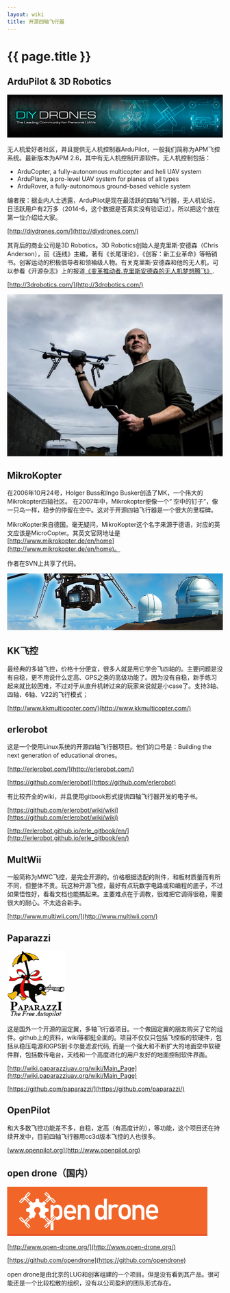 ```yaml
---
layout: wiki
title: 开源四轴飞行器
---
```


# {{ page.title }}

## ArduPilot & 3D Robotics
![](/assets/img/diy-drone.png)

无人机爱好者社区，并且提供无人机控制器ArduPilot，一般我们简称为APM飞控系统。最新版本为APM 2.6，其中有无人机控制开源软件。无人机控制包括：

* ArduCopter, a fully-autonomous multicopter and heli UAV system
* ArduPlane, a pro-level UAV system for planes of all types
* ArduRover, a fully-autonomous ground-based vehicle system

编者按：据业内人士透露，ArduPilot是现在最活跃的四轴飞行器，无人机论坛，日活跃用户有2万多（2014-6，这个数据是否真实没有验证过）。所以把这个放在第一位介绍给大家。

[http://diydrones.com/](http://diydrones.com/)

其背后的商业公司是3D Robotics。3D Robotics创始人是克里斯·安德森（Chris Anderson），前《连线》主编，著有《长尾理论》，《创客：新工业革命》等畅销书。创客运动的积极倡导者和领袖级人物。有关克里斯·安德森和他的无人机，可以参看《开源杂志》上的报道[《变革推动者.克里斯安德森的无人机梦想腾飞》](http://obook.cc/openbook8/maker/changers.html).

[http://3drobotics.com/](http://3drobotics.com/)

![](/assets/img/3d-robotics.png)

## MikroKopter
在2006年10月24号，Holger Buss和Ingo Busker创造了MK，一个伟大的Mikrokopter四轴社区。 在2007年中，Mikrokopter便像一个“ 空中的钉子”，像一只鸟一样，稳步的停留在空中。这对于开源四轴飞行器是一个很大的里程碑。

MikroKopter来自德国。毫无疑问，MikroKopter这个名字来源于德语，对应的英文应该是MicroCopter。其英文官网地址是[http://www.mikrokopter.de/en/home](http://www.mikrokopter.de/en/home)。

作者在SVN上共享了代码。

![](/assets/img/mikrokopter.png)

## KK飞控
最经典的多轴飞控，价格十分便宜，很多人就是用它学会飞四轴的。主要问题是没有自稳，更不用说什么定高、GPS之类的高级功能了。因为没有自稳，新手练习起来就比较困难，不过对于从直升机转过来的玩家来说就是小case了。支持3轴、四轴、6轴、V22的飞行模式；

[http://www.kkmulticopter.com/](http://www.kkmulticopter.com/)

## erlerobot

这是一个使用Linux系统的开源四轴飞行器项目。他们的口号是：Building the next generation of educational drones。

[http://erlerobot.com/](http://erlerobot.com/)

[https://github.com/erlerobot](https://github.com/erlerobot)

有比较齐全的wiki，并且使用gitbook形式提供四轴飞行器开发的电子书。

[https://github.com/erlerobot/wiki/wiki](https://github.com/erlerobot/wiki/wiki)

[http://erlerobot.github.io/erle_gitbook/en/](http://erlerobot.github.io/erle_gitbook/en/)

## MultWii
一般简称为MWC飞控，是完全开源的。价格根据选配的附件，和板材质量而有所不同，但整体不贵。玩这种开源飞控，最好有点玩数字电路或和编程的底子，不过如果悟性好，看看文档也能搞起来。主要难点在于调教，很难把它调得很稳，需要很大的耐心。不太适合新手。

[http://www.multiwii.com/](http://www.multiwii.com/)

## Paparazzi

![](/assets/img/penguin.gif)

这是国外一个开源的固定翼，多轴飞行器项目。一个做固定翼的朋友购买了它的组件。github上的资料，wiki等都挺全面的。项目不仅仅只包括飞控板的软硬件，包括从稳压电源和GPS到卡尔曼滤波代码, 而是一个强大和不断扩大的地面空中软硬件群，包括数传电台，天线和一个高度进化的用户友好的地面控制软件界面。

[http://wiki.paparazziuav.org/wiki/Main_Page](http://wiki.paparazziuav.org/wiki/Main_Page)

[https://github.com/paparazzi/](https://github.com/paparazzi/)

## OpenPilot
和大多数飞控功能差不多，自稳，定高（有高度计的），等功能，这个项目还在持续开发中，目前四轴飞行器用cc3d版本飞控的人也很多。

[www.openpilot.org](http://www.openpilot.org)

## open drone（国内）
![](/assets/img/open-drone.png)

[http://www.open-drone.org/](http://www.open-drone.org/)

[https://github.com/opendrone](https://github.com/opendrone)

open drone是由北京的LUG和创客组建的一个项目。但是没有看到其产品。很可能还是一个比较松散的组织，没有以公司盈利的团队形式存在。

